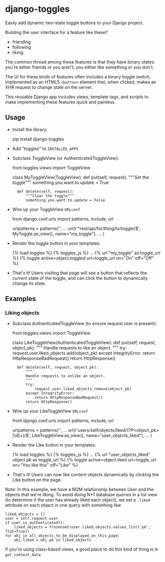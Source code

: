 django-toggles
==============

Easily add dynamic two-state toggle buttons to your Django project.

Building the user interface for a feature like these?

* friending
* following
* liking

The common thread among these features is that they have binary states:
you're either friends or you aren't; you either like something or you don't.

The UI for these kinds of features often includes a binary toggle switch,
implemented as an HTML5 `<button>` element that, when clicked, makes an XHR
request to change state on the server.

This reusable Django app includes views, template tags, and scripts to make
implementing these features quick and painless.


Usage
-----

* Install the library:

    pip install django-toggles

* Add "toggles" to `INSTALLED_APPS`

* Subclass ToggleView (or AuthenticatedToggleView):

    from toggles.views import ToggleView

    class MyToggleView(ToggleView):
        def put(self, request):
            """Set the toggle"""
            something.you.want.to.update = True

        def delete(self, request):
            """Clear the toggle"""
            something.you.want.to.update = False

* Wire up your ToggleView `URLconf`

    from django.conf.urls import patterns, include, url
    
    urlpatterns = patterns('',
        ...
        url(r'^rest/api/for/thing/to/toggle/$',
            MyToggle.as_view(),
            name="my_toggle"),
        ...
    )

* Render the toggle button in your templates:

    {% load toggles %}
    {% toggles_js %}
    ...
    {% url "my_toggle" as toggle_url %}
    {% toggle active=object.toggled url=toggle_url on="On" off="Off" %}

* That's it! Users visiting that page will see a button that reflects the current state of the toggle,
  and can click the button to dynamically change its state.


Examples
--------

### Liking objects

* Subclass AuthenticatedToggleView (to ensure request.user is present):

    from toggles.views import ToggleView

    class LikeToggleView(AuthenticatedToggleView):
        def put(self, request, object_pk):
            """
            Handle requests to like an object.
            """
            try:
                request.user.liked_objects.add(object_pk)
            except IntegrityError:
                return HttpResponseBadRequest()
            return HttpResponse()

        def delete(self, request, object_pk):
            """
            Handle requests to unlike an object.
            """
            try:
                request.user.liked_objects.remove(object_pk)
            except IntegrityError:
                return HttpResponseBadRequest()
            return HttpResponse()

* Wire up your LikeToggleView `URLconf`

    from django.conf.urls import patterns, include, url
    
    urlpatterns = patterns('',
        ...
        url(r'users/self/objects/liked/(?P<object_pk>[\d]+)/$',
            LikeToggleView.as_view(),
            name="user_objects_liked"),
        ...
    )

* Render the Like button in your templates:

    {% load toggles %}
    {% toggles_js %}
    ...
    {% url "user_objects_liked" object.pk as toggle_url %}
    {% toggle active=object.liked url=toggle_url on="You like this" off="Like" %}

* That's it! Users can now like content objects dynamically by clicking the Like button on the page.

Note: In this example, we have a M2M relationship between User and the objects that we're liking.
To avoid doing N+1 database queries in a list view (to determine if the user has already liked each object),
we set a `.liked` attribute on each object in one query with something like:

    liked_objects = []
    user = self.request.user
    if user.is_authenticated():
        liked_objects = frozenset(user.liked_objects.values_list('pk', flat=True))
    for obj in all_objects_to_be_displayed_on_this_page:
        obj.liked = obj.pk in liked_objects

If you're using class-based views, a good place to do this kind of thing is in `get_context_data`.
